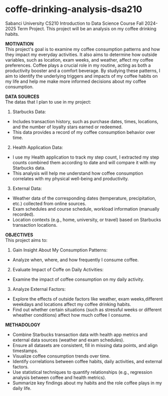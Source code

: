 # coffe-drinking-analysis-dsa210
Sabanci University CS210 Introduction to Data Science Course Fall 2024-2025 Term Project. This project will be an analysis on my coffee drinking habits.

**MOTIVATION**<br>
  This project's goal is to examine my coffee consumption patterns and how they impact my everyday activities. It also aims to determine how outside variables, such as location, exam weeks, and weather, affect my coffee preferences. Coffee plays a crucial role in my routine, acting as both a productivity booster and a comfort beverage. By studying these patterns, I aim to identify the underlying triggers and impacts of my coffee habits on my life and help me make more informed decisions about my coffee consumption.

**DATA SOURCES**<br>
The datas that I plan to use in my project:
1. Starbucks Data: 
* Includes transaction history, such as purchase dates, times, locations, and the number of loyalty stars earned or redeemed.
* This data provides a record of my coffee consumption behavior over time.
2. Health Application Data:
* I use my Health application to track my step count, I extracted my step counts combined them according to date and will compare it with my Starbucks data.
* This analysis will help me understand how coffee consumption correlates with my physical well-being and productivity.
3. External Data:
* Weather data of the corresponding dates (temperature, precipitation, etc.) collected from online sources.
* Exam schedules and course schedule, workload information (manually recorded).
* Location contexts (e.g., home, university, or travel) based on Starbucks transaction locations.

**OBJECTIVES**<br>
This project aims to:
1. Gain Insight About My Consumption Patterns:
* Analyze when, where, and how frequently I consume coffee.
2. Evaluate Impact of Coffe on Daily Activities:
* Examine the impact of coffee consumption on my daily activity.
3. Analyze External Factors:
* Explore the effects of  outside factors like weather, exam weeks,different weekdays and locations affect my coffee drinking habits.
* Find out whether certain situations (such as stressful weeks or different wheather conditions) affect how much coffee I consume.

**METHADOLOGY**
* Combine Starbucks transaction data with health app metrics and external data sources (weather and exam schedules).
* Ensure all datasets are consistent, fill in missing data points, and align timestamps.
* Visualize coffee consumption trends over time.
* Identify correlations between coffee habits, daily activities, and external factors.
* Use statistical techniques to quantify relationships (e.g., regression analysis between coffee and health metrics).
* Summarize key findings about my habits and the role coffee plays in my daily life.

    

